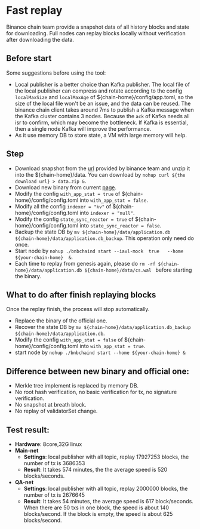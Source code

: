 # Fast replay

Binance chain team provide a snapshot data of all history blocks and state for downloading. Full nodes can replay blocks locally without verification after downloading the data.

## Before start
Some suggestions before using the tool:
- Local publisher is a better choice than Kafka publisher. The local file of the local publisher can compress and rotate according to the config  `localMaxSize` and `localMaxAge` of ${chain-home}/config/app.toml, so the size of the local file won't be an issue, and the data can be reused. The binance chain client takes around 7ms to publish a Kafka message when the Kafka cluster contains 3 nodes. Because the `ack` of Kafka needs all isr to confirm, which may become the bottleneck. If Kafka is essential, then a single node Kafka will improve the performance.
- As it use memory DB to store state, a VM with large memory will help.

## Step
- Download snapshot from the [url](https://s3.ap-northeast-1.amazonaws.com/dex-bin.bnbstatic.com/chain-analisis-download-data/server-bnbchaind-disaster-node-gaiad-data.zip\?AWSAccessKeyId\=ASIAYINE6SBQNGQKSYFP\&Expires\=1599745007\&x-amz-security-token\=IQoJb3JpZ2luX2VjEHUaDmFwLW5vcnRoZWFzdC0xIkgwRgIhAMLv6Y91z1aktYYZ88C%2B9g3ziCX5BIRcxZhQKDqUjEzgAiEA0947HlYCXPSn2q8lfFNnN82DSrST%2FF%2Bb5lNh5afAlgoqvgMIXhABGgw1Njc4MTg0ODk5NTIiDHq5KXRiV%2FRnCsP50CqbA1B0c4r%2FFiF4W1Ar%2BTooyMSvpUuhD33UljqOFecaxgHHtR2KOGMjC6%2BVVaIH1%2FmIoCCSlgechahJ9utB0r22zDSYZ5Qf8j8o07HMhyhEAhJe47msbrM5F2GDozvsaVPv4NU6enqSTwvaHrrKT7rKHro5m0xAfKYyEsq6VPdCgEkrzvqM%2BEkkIXa0NDlFIvL3NNlHHwULo0gQlVWgZqt4LoBK6Mdh4SE9Sg%2FcdS29Ymzm6KrA8XsJgKzjunAfgr4tVfNv8gHFh1CkfMqdici9RGPA0CG1nF%2B%2B58yJVm6%2BdlXR%2Fp7LFKVrsRcDQvMzd3IjIxT61Hmp%2BqLgE29ss1bpqdupgOWiU20YxAJlLd83Dy%2BpRGqcqQUw9sty7xH1WE1oFEjUOc1gZv0C3IvN31ZVos65aXaB5Nb4X834pYK4ko83XS%2Fv1JIfuVyqrasUkVoLTTTWDhyPU%2FwXfO1HWxMT18WBZVver%2BxszJF%2F65bp19mOjyKd3MlI7RgYu8W3kPf9u6Dhck%2BXa3ViAgfmlkF%2BkzBv0GW8kTl1PeALbTDEorPzBTrqAQpTpoxmHHS1NuR52sAwcFHF1zG53vDXInCoVv0PADrJarQst2GfgI7hCwlg9MWhQAd1aUEb9vJxlXAtBTHn8OLbxJxLjNHLlrnRJ3m8BecT%2FJM%2FbcwD9U7Itz7zvga44nI2bpo12Cow7GsXpjlzTw1KKvNrUxqCitlAPCiDbrSfEAdqOBU31DnuE1TKQNX708d0GsJOFmxBczLQbRq0WIM5DDM0DiklFrRa%2Bf%2BQM4h2yIQwdWXj2f1qlRiizdPW8DIsH%2BsyT5ADySgJmg9pU2b91bx3RnaKPYHRpa34KT42OQZMUxSg72sBqQ%3D%3D\&Signature\=PZ9pPJxiE8DAUVpUAIE7CLWqHV8%3D) provided by binance team and unzip it into the ${chain-home}/data. You can download by `nohup curl ${the download url} > data.zip &`.  
- Download new binary from current [page](https://github.com/binance-chain/node-binary/blob/quicksync/quicksync/bnbchaind). 
- Modify the config `with_app_stat = true` of ${chain-home}/config/config.toml into `with_app_stat = false`.
- Modify all the config `indexer = "kv"` of ${chain-home}/config/config.toml into `indexer = "null"`. 
- Modify the config `state_sync_reactor = true` of ${chain-home}/config/config.toml into `state_sync_reactor = false`.
- Backup the state DB by `mv ${chain-home}/data/application.db ${chain-home}/data/application.db_backup`. This operation only need do once.
- Start node by `nohup ./bnbchaind start --iavl-mock  true   --home ${your-chain-home}  &`.  
- Each time to replay from genesis again, please do `rm -rf ${chain-home}/data/application.db ${chain-home}/data/cs.wal ` before starting the binary.

## What to do after finish replaying blocks 
Once the replay finish, the process will stop automatically.

- Replace the binary of the official one.
- Recover the state DB by `mv ${chain-home}/data/application.db_backup ${chain-home}/data/application.db`. 
- Modify the config `with_app_stat = false` of ${chain-home}/config/config.toml into `with_app_stat = true`.
- start node by `nohup ./bnbchaind start --home ${your-chain-home} &`


## Difference between new binary and official one:
- Merkle tree implement is replaced by memory DB.
- No root hash verification, no basic verification for tx, no signature verification.
- No snapshot at breath block.
- No replay of validatorSet change.

## Test result:
- **Hardware**: 8core,32G linux
- **Main-net**
    - **Settings**: local publisher with all topic, replay 17927253 blocks, the number of tx is 3686353
    - **Result**: It takes 574 minutes, the the average speed is 520 blocks/seconds.  
- **QA-net**
  - **Settings**: local publisher with all topic, replay 2000000 blocks, the number of tx is 2676645
  - **Result**: It takes 54 minutes, the average speed is 617 block/seconds. When there are 50 txs in one block, the speed is about 140 blocks/second. If the block is empty, the speed is about 625 blocks/second.




